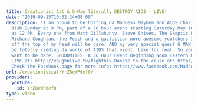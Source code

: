 ```yaml
---
title: Creationist Cat & G-Man literally DESTROY AIDS - LIVE!
date: "2019-09-15T10:32:24+08:00"
description: 'I am proud to be hosting da Madness Mayhem and AIDS charity event LIVE
  dish Sunday at 9 PM, part of a 36 hour event starting Saturday May 16 (tomorrow!)
  at 12 PM. Every one from Matt Dillahunty, Steve Shives, The Skeptic Fence Show,
  Richard Coughlan, the Peach and a gazlillion more awesome youtubers I can''t recall
  off the top of my head will be dare. AND my very special guest G MAN and I will
  be totally ridding da world of AIDS that night. Like for real. So you''ll totally
  want to be dare, SHODOMITES! A 36 Hour Event Beginning Noon Eastern May 16. Watch
  LIVE at: http://vaughnlive.tv/fighthiv Donate to the cause at: http://igg.me/at/kr2r79OnNPM/x
  Check the Facebook page for more info: https://www.facebook.com/MadnessMayhemAndCharity'
url: /creationistcat/YrZ8eWP0ef0/
providers:
  youtube:
    id: YrZ8eWP0ef0
type: video
---
```

